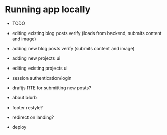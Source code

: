 # Running app locally

- TODO
- editing existing blog posts verify (loads from backend, submits content and image)
- adding new blog posts verify (submits content and image)
- adding new projects ui
- editing existing projects ui
- session authentication/login
- draftjs RTE for submitting new posts?
- about blurb
- footer restyle?
- redirect on landing?

- deploy
